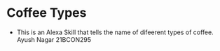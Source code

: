 # Coffee Types
- This is an Alexa Skill that tells the name of difeerent types of coffee.
Ayush Nagar
21BCON295
